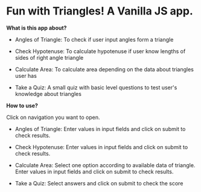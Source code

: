 # Fun with Triangles! A Vanilla JS app.

**What is this app about?**

* Angles of Triangle: To check if user input angles form a triangle

* Check Hypotenuse: To calculate hypotenuse if user know lengths of sides of right angle triangle

* Calculate Area: To calculate area depending on the data about triangles user has

* Take a Quiz: A small quiz with basic level questions to test user's knowledge about triangles

**How to use?**

Click on navigation you want to open.

* Angles of Triangle: Enter values in input fields and click on submit to check results.

* Check Hypotenuse: Enter values in input fields and click on submit to check results.

* Calculate Area: Select one option according to available data of triangle. Enter values in input fields and click on submit to check results.

* Take a Quiz: Select answers and click on submit to check the score